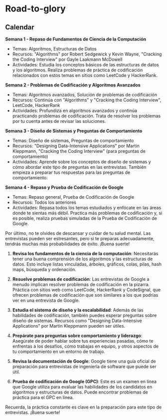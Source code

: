 # Road-to-glory

## Calendar

**Semana 1 - Repaso de Fundamentos de Ciencia de la Computación**
- Temas: Algoritmos, Estructuras de Datos
- Recursos: "Algorithms" por Robert Sedgewick y Kevin Wayne, "Cracking the Coding Interview" por Gayle Laakmann McDowell
- Actividades: Estudia los conceptos básicos de las estructuras de datos y los algoritmos. Realiza problemas de práctica de codificación relacionados con estos temas en sitios como LeetCode y HackerRank.

**Semana 2 - Problemas de Codificación y Algoritmos Avanzados**
- Temas: Algoritmos avanzados, Solución de problemas de codificación
- Recursos: Continúa con "Algorithms" y "Cracking the Coding Interview", LeetCode, HackerRank
- Actividades: Profundiza en algoritmos avanzados y continúa practicando problemas de codificación. Trata de resolver los problemas por tu cuenta antes de revisar las soluciones.

**Semana 3 - Diseño de Sistemas y Preguntas de Comportamiento**
- Temas: Diseño de sistemas, Preguntas de comportamiento
- Recursos: "Designing Data-Intensive Applications" por Martin Kleppmann, "Cracking the Coding Interview" (para preguntas de comportamiento)
- Actividades: Aprende sobre los conceptos de diseño de sistemas y cómo abordar este tipo de preguntas en las entrevistas. También empieza a preparar tus respuestas para las preguntas de comportamiento.

**Semana 4 - Repaso y Prueba de Codificación de Google**
- Temas: Repaso general, Prueba de Codificación de Google
- Recursos: Todos los anteriores
- Actividades: Repasa todos los temas estudiados y enfócate en las áreas donde te sientas más débil. Practica más problemas de codificación y, si es posible, realiza pruebas simuladas de la Prueba de Codificación de Google.

Por último, no te olvides de descansar y cuidar de tu salud mental. Las entrevistas pueden ser estresantes, pero si te preparas adecuadamente, tendrás muchas más probabilidades de éxito. ¡Buena suerte!


1. **Revisa los fundamentos de la ciencia de la computación**: Necesitarás tener una buena comprensión de los algoritmos y las estructuras de datos. Esto incluye listas vinculadas, árboles, gráficos, colas, pilas, hash maps, búsqueda y ordenación.

2. **Resuelve problemas de codificación**: Las entrevistas de Google a menudo implican resolver problemas de codificación en la pizarra. Práctica con sitios web como LeetCode, HackerRank y CodeSignal, que ofrecen problemas de codificación que son similares a los que podrías ver en una entrevista de Google.

3. **Estudia el sistema de diseño y la escalabilidad**: Además de las habilidades de codificación, también puedes esperar preguntas sobre diseño de sistemas. Recursos como "Designing Data-Intensive Applications" por Martin Kleppmann pueden ser útiles.

4. **Prepárate para preguntas sobre comportamiento y liderazgo**: Asegúrate de poder hablar sobre tus experiencias pasadas, cómo te enfrentas a los desafíos, cómo trabajas en equipo, y otros aspectos de tu comportamiento en un entorno de trabajo.

5. **Revisa la documentación de Google**: Google tiene una guía oficial de preparación para entrevistas de ingeniería de software que puede ser útil. 

6. **Prueba de codificación de Google (GPC)**: Este es un examen en línea que Google utiliza para evaluar las habilidades de los candidatos en algoritmos y estructuras de datos. Puede encontrar problemas de práctica para el GPC en línea.

Recuerda, la práctica constante es clave en la preparación para este tipo de entrevistas. ¡Buena suerte!

